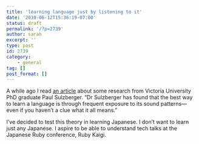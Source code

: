 ```yaml
---
title: 'learning language just by listening to it'
date: '2010-06-12T15:36:19-07:00'
status: draft
permalink: '/?p=2739'
author: sarah
excerpt: ''
type: post
id: 2739
category:
    - general
tag: []
post_format: []
---
```

A while ago I read [an article](http://www.victoria.ac.nz/home/about/newspubs/news/ViewNews.aspx?id=2455&newslabel=hn) about some research from Victoria University PhD graduate Paul Sulzberger. “Dr Sulzberger has found that the best way to learn a language is through frequent exposure to its sound patterns—even if you haven’t a clue what it all means.”

I’ve decided to test this theory in learning Japanese. I don’t want to learn just any Japanese. I aspire to be able to understand tech talks at the Japanese Ruby conference, Ruby Kaigi.